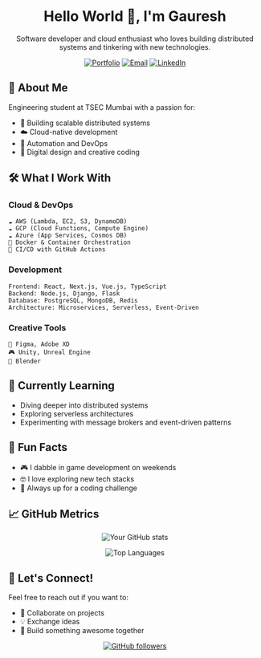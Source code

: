 <div align="center">
  
# Hello World 👋, I'm Gauresh

Software developer and cloud enthusiast who loves building distributed systems and tinkering with new technologies.

[![Portfolio](https://img.shields.io/badge/Portfolio-Visit%20Site-green?style=flat-square&logo=openmined)](https://gauresh-bagayatkar.vercel.app/)
[![Email](https://img.shields.io/badge/Email-gauresh.bagayatkar%40gmail.com-red?style=flat-square&logo=gmail)](mailto:gauresh.bagayatkar@gmail.com)
[![LinkedIn](https://img.shields.io/badge/LinkedIn-Connect-blue?style=flat-square&logo=linkedin)](https://www.linkedin.com/in/gauresh-bagayatkar-7b7951253)

</div>

## 💭 About Me

Engineering student at TSEC Mumbai with a passion for:
- 🚀 Building scalable distributed systems
- ☁️ Cloud-native development
- 🤖 Automation and DevOps
- 🎨 Digital design and creative coding

## 🛠️ What I Work With

### Cloud & DevOps
```
☁️ AWS (Lambda, EC2, S3, DynamoDB)
☁️ GCP (Cloud Functions, Compute Engine)
☁️ Azure (App Services, Cosmos DB)
🐳 Docker & Container Orchestration
🔄 CI/CD with GitHub Actions
```

### Development
```
Frontend: React, Next.js, Vue.js, TypeScript
Backend: Node.js, Django, Flask
Database: PostgreSQL, MongoDB, Redis
Architecture: Microservices, Serverless, Event-Driven
```

### Creative Tools
```
🎨 Figma, Adobe XD
🎮 Unity, Unreal Engine
🔷 Blender
```

## 🌱 Currently Learning

- Diving deeper into distributed systems
- Exploring serverless architectures
- Experimenting with message brokers and event-driven patterns

## 🎯 Fun Facts

- 🎮 I dabble in game development on weekends
- 🤓 I love exploring new tech stacks
- 🌟 Always up for a coding challenge

## 📈 GitHub Metrics

<div align="center">

![Your GitHub stats](https://github-readme-stats.vercel.app/api?username=Gauresh25&show_icons=true&theme=dracula)

![Top Languages](https://github-readme-stats.vercel.app/api/top-langs/?username=Gauresh25&layout=compact&theme=dracula)


</div>

## 🤝 Let's Connect!

Feel free to reach out if you want to:
- 👥 Collaborate on projects
- 💡 Exchange ideas
- 🚀 Build something awesome together

<div align="center">

[![GitHub followers](https://img.shields.io/github/followers/Gauresh25?label=Follow&style=social)](https://github.com/Gauresh25)

</div>

